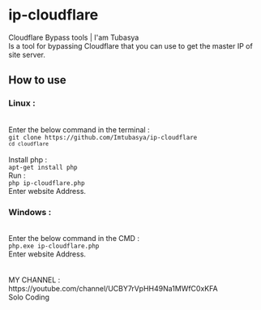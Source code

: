 # ip-cloudflare

Cloudflare Bypass tools | I'am Tubasya
<br>Is a tool for bypassing Cloudflare that you can use to get the master IP of site server.
<h2>How to use</h2>                                                                                                   <h3>Linux :</h3>
<br>Enter the below command in the terminal :
<br><code>git clone https://github.com/Imtubasya/ip-cloudflare                                                                                       <br><code>cd cloudflare</code>
</code>
<br>Install php :
<br><code>apt-get install php</code>
<br> Run :
<br><code>php ip-cloudflare.php</code>
<br>Enter website Address.

<h3>Windows :</h3>
<br>Enter the below command in the CMD :
<br><code>php.exe ip-cloudflare.php</code>
<br>Enter website Address.
<br><br>
<br>MY CHANNEL : https://youtube.com/channel/UCBY7rVpHH49Na1MWfC0xKFA
<br>Solo Coding
